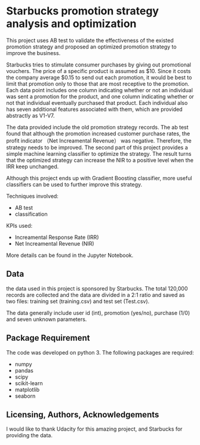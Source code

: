 # Starbucks promotion strategy analysis and optimization
This project uses AB test to validate the effectiveness of the existed promotion strategy and proposed an optimized promotion strategy to improve the business. 

Starbucks tries to stimulate consumer purchases by giving out promotional vouchers. The price of a specific product is assumed as $10. Since it costs the company average $0.15 to send out each promotion, it would be best to limit that promotion only to those that are most receptive to the promotion. Each data point includes one column indicating whether or not an individual was sent a promotion for the product, and one column indicating whether or not that individual eventually purchased that product. Each individual also has seven additional features associated with them, which are provided abstractly as V1-V7.

The data provided include the old promotion strategy records. The ab test found that although the promotion increased customer purchase rates, the profit indicator （Net Increamental Revenue） was negative. Therefore, the strategy needs to be improved. The second part of this project provides a simple machine learning classifier to optimize the strategy. The result turns that the optimized strategy can increase the NIR to a positive level when the IRR keep unchanged.

Although this project ends up with Gradient Boosting classifier, more useful classifiers can be used to further improve this strategy.

Techniques involved: 
* AB test
* classification

KPIs used:
* Increamental Response Rate (IRR)
* Net Increamental Revenue (NIR)

More details can be found in the Jupyter Notebook.
## Data
the data used in this project is sponsored by Starbucks. The total 120,000 records are collected and the data are divided in a 2:1 ratio and saved as two files: training set (training.csv) and test set (Test.csv).  

The data generally include user id (int), promotion (yes/no), purchase (1/0) and seven unknown parameters. 
## Package Requirement
The code was developed on python 3. The following packages are required:
* numpy
* pandas
* scipy
* scikit-learn
* matplotlib
* seaborn
## Licensing, Authors, Acknowledgements
I would like to thank Udacity for this amazing project, and Starbucks for providing the data.
